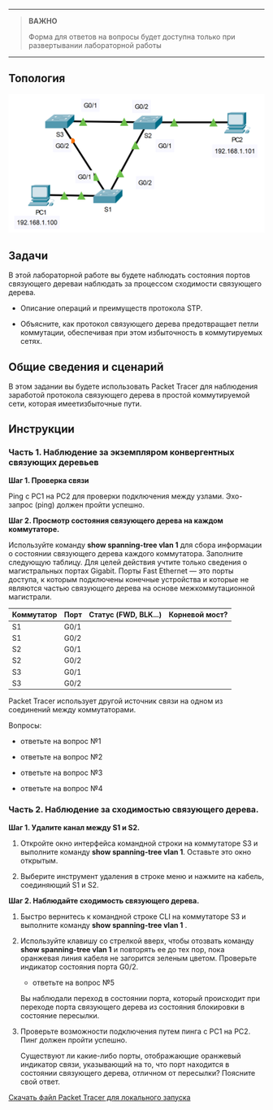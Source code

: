 
---

> **ВАЖНО**
> 
> Форма для ответов на вопросы будет доступна только при развертывании лабораторной работы 

---

## Топология

![](./assets/topology.png)

## Задачи

В этой лабораторной работе вы будете наблюдать состояния портов связующего дереваи наблюдать за процессом сходимости связующего дерева.

-   Описание операций и преимуществ протокола STP.

-   Объясните, как протокол связующего дерева предотвращает петли коммутации, обеспечивая при этом избыточность в коммутируемых сетях.

## Общие сведения и сценарий

В этом задании вы будете использовать Packet Tracer для наблюдения заработой протокола связующего дерева в простой коммутируемой сети, которая имеетизбыточные пути.

## Инструкции

### Часть 1. Наблюдение за экземпляром конвергентных связующих деревьев

**Шаг 1. Проверка связи**

Ping с PC1 на PC2 для проверки подключения между узлами. Эхо-запрос (ping) должен пройти успешно.

**Шаг 2. Просмотр состояния связующего дерева на каждом коммутаторе.**

Используйте команду **show spanning-tree vlan 1** для сбора информации о состоянии связующего дерева каждого коммутатора. Заполните следующую таблицу. Для целей действия учтите только сведения о магистральных портах Gigabit. Порты Fast Ethernet — это порты доступа, к которым подключены конечные устройства и которые не являются частью связующего дерева на основе межкоммутационной магистрали.

| Коммутатор | Порт | Статус (FWD, BLK...) | Корневой мост? |
|------------|------|----------------------|----------------|
| S1         | G0/1 |                      |                |
| S1         | G0/2 |                      |                |
| S2         | G0/1 |                      |                |
| S2         | G0/2 |                      |                |
| S3         | G0/1 |                      |                |
| S3         | G0/2 |                      |                |

Packet Tracer использует другой источник связи на одном из соединений между коммутаторами.

Вопросы:

- ответьте на вопрос №1

- ответьте на вопрос №2

- ответьте на вопрос №3

- ответьте на вопрос №4

### Часть 2. Наблюдение за сходимостью связующего дерева.

**Шаг 1. Удалите канал между S1 и S2.**

1.  Откройте окно интерфейса командной строки на коммутаторе S3 и выполните команду **show spanning-tree vlan 1**. Оставьте это окно открытым.

2.  Выберите инструмент удаления в строке меню и нажмите на кабель, соединяющий S1 и S2.

**Шаг 2. Наблюдайте сходимость связующего дерева.**

1.  Быстро вернитесь к командной строке CLI на коммутаторе S3 и выполните команду **show spanning-tree vlan 1** .

2.  Используйте клавишу со стрелкой вверх, чтобы отозвать команду **show spanning-tree vlan 1** и повторять ее до тех пор, пока оранжевая линия кабеля не загорится зеленым цветом. Проверьте индикатор состояния порта G0/2.

    - ответьте на вопрос №5

    Вы наблюдали переход в состоянии порта, который происходит при переходе порта связующего дерева из состояния блокировки в состояние пересылки.

3.  Проверьте возможности подключения путем пинга с PC1 на PC2. Пинг должен пройти успешно.

    Существуют ли какие-либо порты, отображающие оранжевый индикатор связи, указывающий на то, что порт находится в состоянии связующего дерева, отличном от пересылки? Поясните свой ответ.

[Скачать файл Packet Tracer для локального запуска](./assets/5.1.9-lab.pka)

